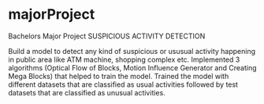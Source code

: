 # majorProject
Bachelors Major Project SUSPICIOUS ACTIVITY DETECTION

Build a model to detect any kind of suspicious or ususual activity happening in public area like ATM machine, shopping complex etc.
Implemented 3 algorithms (Optical Flow of Blocks, Motion Influence Generator and Creating Mega Blocks) that helped to train the model. 
Trained the model with different datasets that are classified as usual activities followed by test datasets that are classified as unusual activities.
